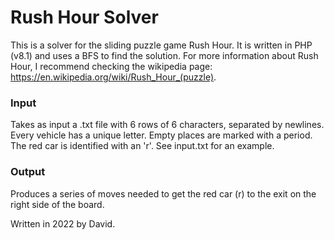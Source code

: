 # Rush Hour Solver
This is a solver for the sliding puzzle game Rush Hour. It is written in PHP (v8.1) and uses a BFS to find the solution.
For more information about Rush Hour, I recommend checking the wikipedia page: https://en.wikipedia.org/wiki/Rush_Hour_(puzzle).

### Input
Takes as input a .txt file with 6 rows of 6 characters, separated by newlines. Every vehicle has a unique letter. Empty places are marked with a period. The red car is identified with an 'r'. See input.txt for an example.

### Output
Produces a series of moves needed to get the red car (r) to the exit on the right side of the board.

Written in 2022 by David.
